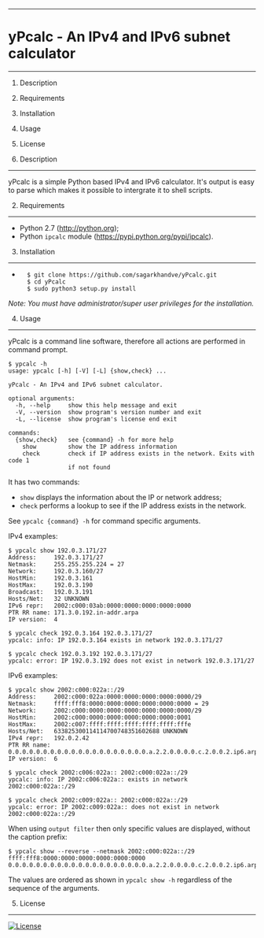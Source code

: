 ------------------------------------------------------------------------
yPcalc - An IPv4 and IPv6 subnet calculator
========================================================================
------------------------------------------------------------------------

1.  Description
2.  Requirements
3.  Installation
4.  Usage
5.  License


1. Description
--------------

yPcalc is a simple Python based IPv4 and IPv6 calculator. It's output
is easy to parse which makes it possible to intergrate it to shell
scripts.

2. Requirements
---------------

- Python 2.7 (<http://python.org>);
- Python `ipcalc` module (<https://pypi.python.org/pypi/ipcalc>).

3. Installation
---------------
- 
        $ git clone https://github.com/sagarkhandve/yPcalc.git
        $ cd yPcalc
        $ sudo python3 setup.py install

*Note: You must have administrator/super user privileges
for the installation.*

4. Usage
--------

yPcalc is a command line software, therefore all actions are performed
in command prompt.

    $ ypcalc -h
    usage: ypcalc [-h] [-V] [-L] {show,check} ...

    yPcalc - An IPv4 and IPv6 subnet calculator.

    optional arguments:
      -h, --help     show this help message and exit
      -V, --version  show program's version number and exit
      -L, --license  show program's license end exit

    commands:
      {show,check}   see {command} -h for more help
        show         show the IP address information
        check        check if IP address exists in the network. Exits with code 1
                     if not found

It has two commands:

- `show` displays the information about the IP or network address;
- `check` performs a lookup to see if the IP address exists in the network.

See `ypcalc {command} -h` for command specific arguments.

IPv4 examples:
   
    $ ypcalc show 192.0.3.171/27
    Address:     192.0.3.171/27
    Netmask:     255.255.255.224 = 27
    Network:     192.0.3.160/27
    HostMin:     192.0.3.161
    HostMax:     192.0.3.190
    Broadcast:   192.0.3.191
    Hosts/Net:   32 UNKNOWN
    IPv6 repr:   2002:c000:03ab:0000:0000:0000:0000:0000
    PTR RR name: 171.3.0.192.in-addr.arpa
    IP version:  4

    $ ypcalc check 192.0.3.164 192.0.3.171/27
    ypcalc: info: IP 192.0.3.164 exists in network 192.0.3.171/27

    $ ypcalc check 192.0.3.192 192.0.3.171/27
    ypcalc: error: IP 192.0.3.192 does not exist in network 192.0.3.171/27

IPv6 examples:

    $ ypcalc show 2002:c000:022a::/29
    Address:     2002:c000:022a:0000:0000:0000:0000:0000/29
    Netmask:     ffff:fff8:0000:0000:0000:0000:0000:0000 = 29
    Network:     2002:c000:0000:0000:0000:0000:0000:0000/29
    HostMin:     2002:c000:0000:0000:0000:0000:0000:0001
    HostMax:     2002:c007:ffff:ffff:ffff:ffff:ffff:fffe
    Hosts/Net:   633825300114114700748351602688 UNKNOWN
    IPv4 repr:   192.0.2.42
    PTR RR name: 0.0.0.0.0.0.0.0.0.0.0.0.0.0.0.0.0.0.0.0.a.2.2.0.0.0.0.c.2.0.0.2.ip6.arpa
    IP version:  6

    $ ypcalc check 2002:c006:022a:: 2002:c000:022a::/29
    ypcalc: info: IP 2002:c006:022a:: exists in network 2002:c000:022a::/29

    $ ypcalc check 2002:c009:022a:: 2002:c000:022a::/29
    ypcalc: error: IP 2002:c009:022a:: does not exist in network 2002:c000:022a::/29

When using `output filter` then only specific values are displayed,
without the caption prefix:

    $ ypcalc show --reverse --netmask 2002:c000:022a::/29
    ffff:fff8:0000:0000:0000:0000:0000:0000
    0.0.0.0.0.0.0.0.0.0.0.0.0.0.0.0.0.0.0.0.a.2.2.0.0.0.0.c.2.0.0.2.ip6.arpa

The values are ordered as shown in `ypcalc show -h` regardless of the
sequence of the arguments.

5. License
--------
[![License](https://img.shields.io/badge/License-MIT-blue)](#license "Go to license section")